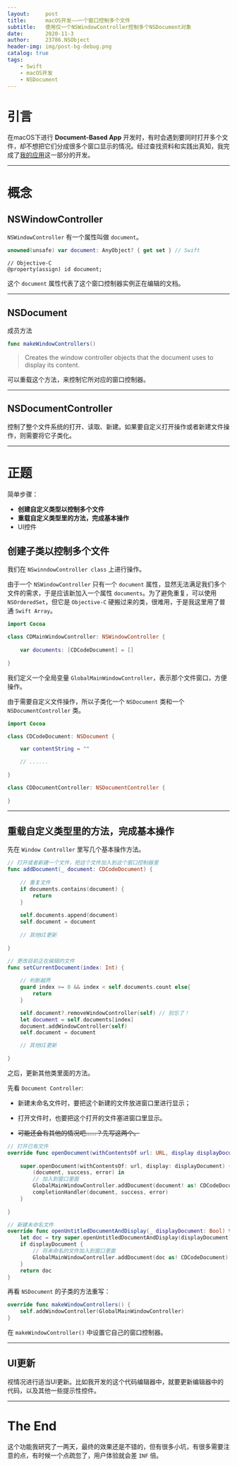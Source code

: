 ```yaml
---
layout:     post
title:      macOS开发——一个窗口控制多个文件
subtitle:   使用仅一个NSWindowController控制多个NSDocument对象
date:       2020-11-3
author:     23786.NSObject
header-img: img/post-bg-debug.png
catalog: true
tags:
    - Swift
    - macOS开发
    - NSDocument
---
```


# 引言

在macOS下进行 **Document-Based App** 开发时，有时会遇到要同时打开多个文件，却不想把它们分成很多个窗口显示的情况。经过查找资料和实践出真知，我完成了[我的应用](https://github.com/23786/Cppp-IDE)这一部分的开发。

----

# 概念

## NSWindowController

`NSWindowController` 有一个属性叫做 `document`。

```swift
unowned(unsafe) var document: AnyObject? { get set } // Swift
```

```objc
// Objective-C
@property(assign) id document; 
```

这个 `document` 属性代表了这个窗口控制器实例正在编辑的文档。

----

## NSDocument

成员方法

```swift
func makeWindowControllers()
```

> Creates the window controller objects that the document uses to display its content.

可以重载这个方法，来控制它所对应的窗口控制器。

----

## NSDocumentController

控制了整个文件系统的打开、读取、新建。如果要自定义打开操作或者新建文件操作，则需要将它子类化。

----

# 正题

简单步骤：

- **创建自定义类型以控制多个文件**
- **重载自定义类型里的方法，完成基本操作**
- UI控件

## 创建子类以控制多个文件

我们在 `NSwinndowController class` 上进行操作。

由于一个 `NSWindowController` 只有一个 `document` 属性，显然无法满足我们多个文件的需求，于是应该新加入一个属性 `documents`。为了避免重复，可以使用 `NSOrderedSet`，但它是 `Objective-C` 硬搬过来的类，很难用，于是我这里用了普通 `Swift Array`。

```swift
import Cocoa

class CDMainWindowController: NSWindowController {
    
    var documents: [CDCodeDocument] = []
    
}
```

我们定义一个全局变量 `GlobalMainWindowController`，表示那个文件窗口，方便操作。

由于需要自定义文件操作，所以子类化一个 `NSDocument` 类和一个 `NSDocumentController` 类。

```swift
import Cocoa

class CDCodeDocument: NSDocument {

    var contentString = ""

    // ......
    
}
```

```swift
class CDDocumentController: NSDocumentController {
    
}

```

----

## 重载自定义类型里的方法，完成基本操作

先在 `Window Controller` 里写几个基本操作方法。

```swift
// 打开或者新建一个文件，把这个文件加入到这个窗口控制器里
func addDocument(_ document: CDCodeDocument) {
    
    // 重复文件
    if documents.contains(document) {
        return
    }
    
    self.documents.append(document)
    self.document = document
    
    // 其他UI更新
    
}

// 更改目前正在编辑的文件
func setCurrentDocument(index: Int) {
    
    // 判断越界
    guard index >= 0 && index < self.documents.count else{
        return
    }

    self.document?.removeWindowController(self) // 别忘了！
    let document = self.documents[index]
    document.addWindowController(self)
    self.document = document

    // 其他UI更新
    
}
```

之后，更新其他类里面的方法。

先看 `Document Controller`:

- 新建未命名文件时，要把这个新建的文件放进窗口里进行显示；
- 打开文件时，也要把这个打开的文件塞进窗口里显示。

- ~~可能还会有其他的情况吧……？先写这两个。~~

```swift
// 打开已有文件
override func openDocument(withContentsOf url: URL, display displayDocument: Bool, completionHandler: @escaping (NSDocument?, Bool, Error?) -> Void) {
    
    super.openDocument(withContentsOf: url, display: displayDocument) {
        (document, success, error) in
        // 加入到窗口里面
        GlobalMainWindowController.addDocument(document! as! CDCodeDocument)
        completionHandler(document, success, error)
    }
    
}

// 新建未命名文件
override func openUntitledDocumentAndDisplay(_ displayDocument: Bool) throws -> NSDocument {
    let doc = try super.openUntitledDocumentAndDisplay(displayDocument)
    if displayDocument {
        // 将未命名的文件加入到窗口里面
        GlobalMainWindowController.addDocument(doc as! CDCodeDocument)
    }
    return doc
}
```

再看 `NSDocument` 的子类的方法重写：

```swift
override func makeWindowControllers() {
    self.addWindowController(GlobalMainWindowController)
}
```

在 `makeWindowController()` 中设置它自己的窗口控制器。

----

## UI更新

视情况进行适当UI更新。比如我开发的这个代码编辑器中，就要更新编辑器中的代码，以及其他一些提示性控件。

----

# The End

这个功能我研究了一两天，最终的效果还是不错的，但有很多小坑，有很多需要注意的点，有时候一个点疏忽了，用户体验就会差 `INF` 倍。